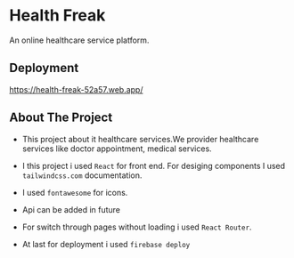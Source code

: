 # Health Freak

An online healthcare service platform.

## Deployment

https://health-freak-52a57.web.app/

## About The Project

- This project about it healthcare services.We provider healthcare services like doctor appointment, medical services.

- I this project i used `React` for front end. For desiging components I used `tailwindcss.com` documentation.

- I used `fontawesome` for icons.

- Api can be added in future
- For switch through pages without loading i used `React Router`.

- At last for deployment i used `firebase deploy`
